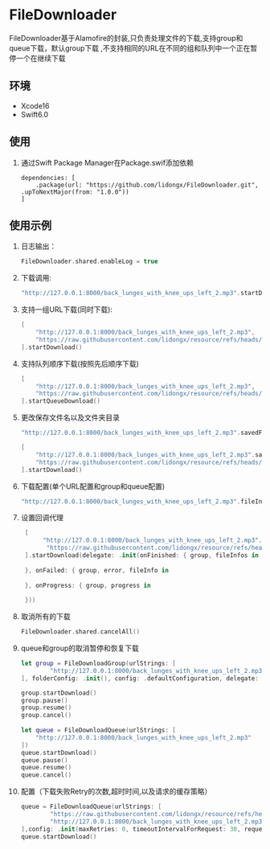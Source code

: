 # FileDownloader

FileDownloader基于Alamofire的封装,只负责处理文件的下载,支持group和queue下载，默认group下载 ,不支持相同的URL在不同的组和队列中一个正在暂停一个在继续下载

## 环境
  - Xcode16
  - Swift6.0

## 使用

1. 通过Swift Package Manager在Package.swif添加依赖
    ```
    dependencies: [
        .package(url: "https://github.com/lidongx/FileDownloader.git", .upToNextMajor(from: "1.0.0"))
    ]
    ```

## 使用示例

1. 日志输出：

    ```swift
    FileDownloader.shared.enableLog = true
    ```
    
2. 下载调用:
    
    ```swift
    "http://127.0.0.1:8000/back_lunges_with_knee_ups_left_2.mp3".startDownload()
    ```
3. 支持一组URL下载(同时下载):

    ```swift
    [
        "http://127.0.0.1:8000/back_lunges_with_knee_ups_left_2.mp3",
        "https://raw.githubusercontent.com/lidongx/resource/refs/heads/main/back_lunges_with_knee_ups_left_2.mp3"
    ].startDownload()
    ```
4. 支持队列顺序下载(按照先后顺序下载)

    ```swift
    [
        "http://127.0.0.1:8000/back_lunges_with_knee_ups_left_2.mp3",
        "https://raw.githubusercontent.com/lidongx/resource/refs/heads/main/back_lunges_with_knee_ups_left_2.mp3"
    ].startQueueDownload()
    ```
    
5. 更改保存文件名以及文件夹目录

    ```swift
    "http://127.0.0.1:8000/back_lunges_with_knee_ups_left_2.mp3".savedFileName("mm.mp3").folderName("FolderName").startDownload()
    
    [
        "http://127.0.0.1:8000/back_lunges_with_knee_ups_left_2.mp3".savedFileName("mm.mp3").folderName("FolderName"),
        "https://raw.githubusercontent.com/lidongx/resource/refs/heads/main/back_lunges_with_knee_ups_left_2.mp3".fileInfo()
    ].startDownload()
    ```
    
6. 下载配置(单个URL配置和group和queue配置)
   
    ```swift
    "http://127.0.0.1:8000/back_lunges_with_knee_ups_left_2.mp3".fileInfo().config(config:.defaultConfiguration).startDownload()
    ```
    
7. 设置回调代理

   ```swift
    [
         "http://127.0.0.1:8000/back_lunges_with_knee_ups_left_2.mp3".savedFileName("mm.mp3").folderName("FolderName"),
          "https://raw.githubusercontent.com/lidongx/resource/refs/heads/main/back_lunges_with_knee_ups_left_2.mp3".fileInfo()
    ].startDownload(delegate: .init(onFinished: { group, fileInfos in
            
    }, onFailed: { group, error, fileInfo in
            
    }, onProgress: { group, progress in
            
    }))
    ```

8. 取消所有的下载

    ```swift
    FileDownloader.shared.cancelAll()
   ```

9. queue和group的取消暂停和恢复下载

    ```swift
  	let group = FileDownloadGroup(urlStrings: [
            "http://127.0.0.1:8000/back_lunges_with_knee_ups_left_2.mp3"
    ], folderConfig: .init(), config: .defaultConfiguration, delegate: nil)
    
    group.startDownload()
    group.pause()
    group.resume()
    group.cancel()
     
    let queue = FileDownloadQueue(urlStrings: [
        "http://127.0.0.1:8000/back_lunges_with_knee_ups_left_2.mp3"
    ])
    queue.startDownload()
    queue.pause()
    queue.resume()
    queue.cancel()
   ```
   
10. 配置（下载失败Retry的次数,超时时间,以及请求的缓存策略）
    ```swift
    queue = FileDownloadQueue(urlStrings: [
            "https://raw.githubusercontent.com/lidongx/resource/refs/heads/main/222.mp4",
            "http://127.0.0.1:8000/back_lunges_with_knee_ups_left_2.mp3"
    ],config: .init(maxRetries: 0, timeoutIntervalForRequest: 30, requestCachePolicy: .reloadIgnoringLocalAndRemoteCacheData))
    queue.startDownload()
   ```
   
